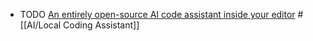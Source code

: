 - TODO [An entirely open-source AI code assistant inside your editor](https://ollama.com/blog/continue-code-assistant) #[[AI/Local Coding Assistant]]
